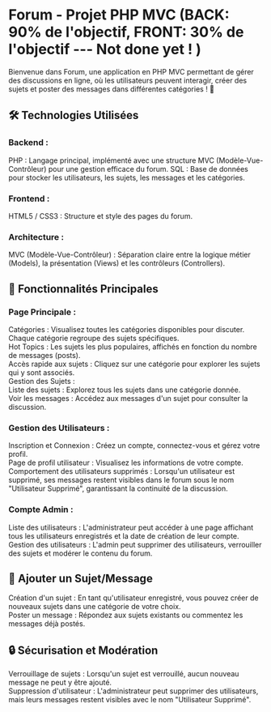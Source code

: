 # Forum - Projet PHP MVC (BACK: 90% de l'objectif, FRONT: 30% de l'objectif --- Not done yet ! )
Bienvenue dans Forum, une application en PHP MVC permettant de gérer des discussions en ligne, où les utilisateurs peuvent interagir, créer des sujets et poster des messages dans différentes catégories ! 💬   

## 🛠️ Technologies Utilisées    
### Backend :   
PHP : Langage principal, implémenté avec une structure MVC (Modèle-Vue-Contrôleur) pour une gestion efficace du forum.
SQL : Base de données pour stocker les utilisateurs, les sujets, les messages et les catégories.
### Frontend :
HTML5 / CSS3 : Structure et style des pages du forum.
### Architecture :   
MVC (Modèle-Vue-Contrôleur) : Séparation claire entre la logique métier (Models), la présentation (Views) et les contrôleurs (Controllers).
## 🚀 Fonctionnalités Principales   
### Page Principale :      
Catégories : Visualisez toutes les catégories disponibles pour discuter. Chaque catégorie regroupe des sujets spécifiques.   
Hot Topics : Les sujets les plus populaires, affichés en fonction du nombre de messages (posts).   
Accès rapide aux sujets : Cliquez sur une catégorie pour explorer les sujets qui y sont associés.   
Gestion des Sujets :   
Liste des sujets : Explorez tous les sujets dans une catégorie donnée.   
Voir les messages : Accédez aux messages d'un sujet pour consulter la discussion.   
     
### Gestion des Utilisateurs :   
Inscription et Connexion : Créez un compte, connectez-vous et gérez votre profil.   
Page de profil utilisateur : Visualisez les informations de votre compte.   
Comportement des utilisateurs supprimés : Lorsqu'un utilisateur est supprimé, ses messages restent visibles dans le forum sous le nom "Utilisateur Supprimé", garantissant la continuité de la discussion.   
### Compte Admin :   
Liste des utilisateurs : L'administrateur peut accéder à une page affichant tous les utilisateurs enregistrés et la date de création de leur compte.   
Gestion des utilisateurs : L'admin peut supprimer des utilisateurs, verrouiller des sujets et modérer le contenu du forum.     
    
## 📝 Ajouter un Sujet/Message   
Création d'un sujet : En tant qu'utilisateur enregistré, vous pouvez créer de nouveaux sujets dans une catégorie de votre choix.   
Poster un message : Répondez aux sujets existants ou commentez les messages déjà postés.       
    
## 🔒 Sécurisation et Modération   
Verrouillage de sujets : Lorsqu'un sujet est verrouillé, aucun nouveau message ne peut y être ajouté.   
Suppression d'utilisateur : L'administrateur peut supprimer des utilisateurs, mais leurs messages restent visibles avec le nom "Utilisateur Supprimé".   

